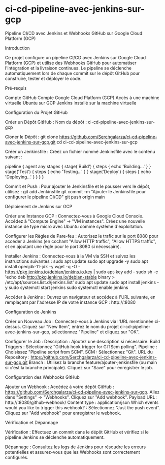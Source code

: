 # ci-cd-pipeline-avec-jenkins-sur-gcp
Pipeline CI/CD avec Jenkins et Webhooks GitHub sur Google Cloud Platform (GCP)


Introduction

Ce projet configure un pipeline CI/CD avec Jenkins sur Google Cloud Platform (GCP) et utilise des Webhooks GitHub pour automatiser l'intégration et la livraison continues. Le pipeline se déclenche automatiquement lors de chaque commit sur le dépôt GitHub pour construire, tester et déployer le code.



Pré-requis

Compte GitHub
Compte Google Cloud Platform (GCP)
Accès à une machine virtuelle Ubuntu sur GCP
Jenkins installé sur la machine virtuelle



Configuration du Projet GitHub

Créer un Dépôt GitHub :
Nom du dépôt : ci-cd-pipeline-avec-jenkins-sur-gcp

Cloner le Dépôt :
git clone https://github.com/Serchgalarza/ci-cd-pipeline-avec-jenkins-sur-gcp.git
cd ci-cd-pipeline-avec-jenkins-sur-gcp

Créer un Jenkinsfile :
Créez un fichier nommé Jenkinsfile avec le contenu suivant :

pipeline {
    agent any
    stages {
        stage('Build') {
            steps {
                echo 'Building...'
            }
        }
        stage('Test') {
            steps {
                echo 'Testing...'
            }
        }
        stage('Deploy') {
            steps {
                echo 'Deploying...'
            }
        }
    }
}

Commit et Push :
Pour ajouter le Jenkinsfile et le pousser vers le dépôt, utilisez :
git add Jenkinsfile
git commit -m "Ajouter le Jenkinsfile pour configurer le pipeline CI/CD"
git push origin main



Déploiement de Jenkins sur GCP

Créer une Instance GCP :
Connectez-vous à Google Cloud Console.
Accédez à "Compute Engine" -> "VM instances".
Créez une nouvelle instance de type micro avec Ubuntu comme système d'exploitation.

Configurer les Règles de Pare-feu :
Autorisez le trafic sur le port 8080 pour accéder à Jenkins (en cochant "Allow HTTP traffic", "Allow HTTPS traffic", et en ajoutant une règle pour le port 8080 si nécessaire).

Installer Jenkins :
Connectez-vous à la VM via SSH et suivez les instructions suivantes :
sudo apt update
sudo apt upgrade -y
sudo apt install openjdk-11-jdk -y
wget -q -O - https://pkg.jenkins.io/debian/jenkins.io.key | sudo apt-key add -
sudo sh -c 'echo deb http://pkg.jenkins.io/debian-stable binary > /etc/apt/sources.list.d/jenkins.list'
sudo apt update
sudo apt install jenkins -y
sudo systemctl start jenkins
sudo systemctl enable jenkins

Accéder à Jenkins :
Ouvrez un navigateur et accédez à l'URL suivante, en remplaçant <external-ip> par l'adresse IP de votre instance GCP :
http://<external-ip>:8080




Configuration de Jenkins

Créer un Nouveau Job :
Connectez-vous à Jenkins via l'URL mentionnée ci-dessus.
Cliquez sur "New Item", entrez le nom du projet ci-cd-pipeline-avec-jenkins-sur-gcp, sélectionnez "Pipeline" et cliquez sur "OK".

Configurer le Job :
Description : Ajoutez une description si nécessaire.
Build Triggers : Sélectionnez "GitHub hook trigger for GITScm polling".
Pipeline : Choisissez "Pipeline script from SCM".
SCM : Sélectionnez "Git".
URL du Repository : https://github.com/Serchgalarza/ci-cd-pipeline-avec-jenkins-sur-gcp.git
Branch : Utilisez la branche feature/ajouter-jenkinsfile (ou main si c'est la branche principale).
Cliquez sur "Save" pour enregistrer le job.



Configuration des Webhooks GitHub

Ajouter un Webhook :
Accédez à votre dépôt GitHub : https://github.com/Serchgalarza/ci-cd-pipeline-avec-jenkins-sur-gcp.
Allez dans "Settings" -> "Webhooks".
Cliquez sur "Add webhook".
Payload URL : http://<external-ip>:8080/github-webhook/
Content type : application/json
Which events would you like to trigger this webhook? : Sélectionnez "Just the push event".
Cliquez sur "Add webhook" pour enregistrer le webhook.



Vérification et Dépannage

Vérification : Effectuez un commit dans le dépôt GitHub et vérifiez si le pipeline Jenkins se déclenche automatiquement.

Dépannage : Consultez les logs de Jenkins pour résoudre les erreurs potentielles et assurez-vous que les Webhooks sont correctement configurés.


